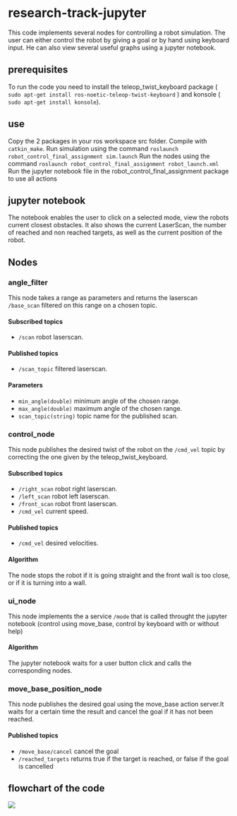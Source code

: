 # research-track-jupyter

This code implements several nodes for controlling a robot simulation. The user can either control the robot by giving a goal or by hand using keyboard input. He can also view several useful graphs using a jupyter notebook.

## prerequisites 

To run the code you need to install the teleop_twist_keyboard package ( `sudo apt-get install ros-noetic-teleop-twist-keyboard` )
and konsole ( `sudo apt-get install konsole`).

## use

Copy the 2 packages in your ros workspace src folder. 
Compile with `catkin_make`.
Run simulation using the command `roslaunch robot_control_final_assignment sim.launch`
Run the nodes using the command `roslaunch robot_control_final_assignment robot_launch.xml`
Run the jupyter notebook file in the robot_control_final_assignment package to use all actions

## jupyter notebook
The notebook enables the user to click on a selected mode, view the robots current closest obstacles. It also shows the current LaserScan, the number of reached and non reached targets, as well as the current position of the robot. 

## Nodes

### angle_filter

This node takes a range as parameters and returns the laserscan `/base_scan` filtered on this range on a chosen topic.

#### Subscribed topics

- `/scan` robot laserscan.

#### Published topics

- `/scan_topic` filtered laserscan.

#### Parameters 

- `min_angle(double)` minimum angle of the chosen range.
- `max_angle(double)` maximum angle of the chosen range.
- `scan_topic(string)` topic name for the published scan.

### control_node

This node publishes the desired twist of the robot on the `/cmd_vel` topic by correcting the one given by the teleop_twist_keyboard.

#### Subscribed topics

- `/right_scan` robot right laserscan.
- `/left_scan` robot left laserscan.
- `/front_scan` robot front laserscan.
- `/cmd_vel` current speed.

#### Published topics

- `/cmd_vel` desired velocities.

#### Algorithm

The node stops the robot if it is going straight and the front wall is too close, or if it is turning into a wall. 

### ui_node

This node implements the a service `/mode` that is called throught the jupyter notebook (control using move_base, control by keyboard with or without help)

#### Algorithm

The jupyter notebook waits for a user button click and calls the corresponding nodes.

### move_base_position_node

This node publishes the desired goal using the move_base action server.It waits for a certain time the result and cancel the goal if it has not been reached.

#### Published topics

- `/move_base/cancel` cancel the goal
- `/reached_targets` returns true if the target is reached, or false if the goal is cancelled 

## flowchart of the code

[![](https://mermaid.ink/img/eyJjb2RlIjoiZ3JhcGggVERcbiAgICBBW3VpX25vZGVdIC0tPnxvcHRpb24gMSB8IEJbbW92ZV9iYXNlX3Bvc2l0aW9uX25vZGVdXG4gICAgQSAtLT4gfG9wdGlvbiAyfEpbVGVsZW9wX2tleWJvYXJkXVxuICAgIEEgLS0-IHxvcHRpb24zfEhbVGVsZW9wX2tleWJvYXJkXVxuICAgIEEgLS0-IHxvcHRpb24zfEtbQ29udHJvbCBub2RlXVxuICAgIEIgLS0-IHxnZXQgdXNlciBpbnB1dHxDW0RyaXZlIHRvIGdvYWxdXG4gICAgSiAtLT58L2NtZF92ZWx8TFtEcml2ZSB1bnRpbCBleGl0XSBcbiAgICBILS0-IHwvY21kX3ZlbHwgS1xuICAgIEstLT4gfC9jbWRfdmVsfE5bU3RvcCByb2JvdCBpZiBpdCBpcyBnb2luZyBpbiBhIHdhbGxdXG4gICAgQyAtLT58dGltZW91dCBleGNlZWRlZHwgRFtDYW5jZWxdXG4gICAgRCAtLT58R2V0IGFub3RoZXIgaW5wdXR8IEJcbiAgICBDIC0tPnxHb2FsIHJlYWNoZWR8IEJcblxuICAgIiwibWVybWFpZCI6eyJ0aGVtZSI6ImRlZmF1bHQifSwidXBkYXRlRWRpdG9yIjpmYWxzZSwiYXV0b1N5bmMiOnRydWUsInVwZGF0ZURpYWdyYW0iOmZhbHNlfQ)](https://mermaid-js.github.io/mermaid-live-editor/edit/#eyJjb2RlIjoiZ3JhcGggVERcbiAgICBBW3VpX25vZGVdIC0tPnxvcHRpb24gMSB8IEJbbW92ZV9iYXNlX3Bvc2l0aW9uX25vZGVdXG4gICAgQSAtLT4gfG9wdGlvbiAyfEpbVGVsZW9wX2tleWJvYXJkXVxuICAgIEEgLS0-IHxvcHRpb24zfEhbVGVsZW9wX2tleWJvYXJkXVxuICAgIEEgLS0-IHxvcHRpb24zfEtbQ29udHJvbCBub2RlXVxuICAgIEIgLS0-IHxnZXQgdXNlciBpbnB1dHxDW0RyaXZlIHRvIGdvYWxdXG4gICAgSiAtLT58L2NtZF92ZWx8TFtEcml2ZSB1bnRpbCBleGl0XSBcbiAgICBILS0-IHwvY21kX3ZlbHwgS1xuICAgIEstLT4gfC9jbWRfdmVsfE5bU3RvcCByb2JvdCBpZiBpdCBpcyBnb2luZyBpbiBhIHdhbGxdXG4gICAgQyAtLT58dGltZW91dCBleGNlZWRlZHwgRFtDYW5jZWxdXG4gICAgRCAtLT58R2V0IGFub3RoZXIgaW5wdXR8IEJcbiAgICBDIC0tPnxHb2FsIHJlYWNoZWR8IEJcblxuICAgIiwibWVybWFpZCI6IntcbiAgXCJ0aGVtZVwiOiBcImRlZmF1bHRcIlxufSIsInVwZGF0ZUVkaXRvciI6ZmFsc2UsImF1dG9TeW5jIjp0cnVlLCJ1cGRhdGVEaWFncmFtIjpmYWxzZX0)

